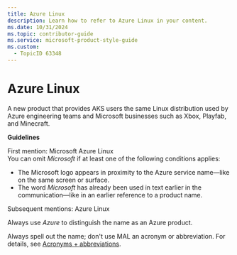 ```yaml
---
title: Azure Linux
description: Learn how to refer to Azure Linux in your content.
ms.date: 10/31/2024
ms.topic: contributor-guide
ms.service: microsoft-product-style-guide
ms.custom:
  - TopicID 63348
---
```



# Azure Linux

A new product that provides AKS users the same Linux distribution used by Azure engineering teams and Microsoft businesses such as Xbox, Playfab, and Minecraft.

**Guidelines**

First mention: Microsoft Azure Linux  
You can omit *Microsoft* if at least one of the following conditions applies:

- The Microsoft logo appears in proximity to the Azure service name—like on the same screen or surface.
- The word *Microsoft* has already been used in text earlier in the communication—like in an earlier reference to a product name.

Subsequent mentions: Azure Linux  

Always use *Azure* to distinguish the name as an Azure product.  

Always spell out the name; don't use MAL an acronym or abbreviation. For details, see [Acronyms + abbreviations](~\acronyms-and-abbreviations.md).

